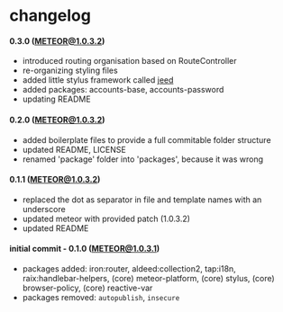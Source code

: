 changelog
=========


#### 0.3.0 (METEOR@1.0.3.2)

+   introduced routing organisation based on RouteController
+   re-organizing styling files
+   added little stylus framework called [jeed](https://github.com/mojotech/jeet)
+   added packages: accounts-base, accounts-password
+   updating README


#### 0.2.0 (METEOR@1.0.3.2)

+   added boilerplate files to provide a full commitable folder structure
+   updated README, LICENSE
+   renamed 'package' folder into 'packages', because it was wrong


#### 0.1.1 (METEOR@1.0.3.2)

+   replaced the dot as separator in file and template names with an underscore
+   updated meteor with provided patch (1.0.3.2)
+   updated README


#### initial commit - 0.1.0 (METEOR@1.0.3.1)

+   packages added: iron:router, aldeed:collection2, tap:i18n, raix:handlebar-helpers,
    (core) meteor-platform, (core) stylus, (core) browser-policy, (core) reactive-var
+   packages removed: ``autopublish``, ``insecure``